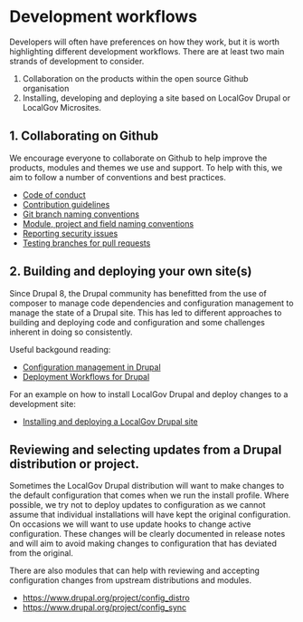 # Development workflows

Developers will often have preferences on how they work, but it is worth highlighting different development workflows.
There are at least two main strands of development to consider.

1. Collaboration on the products within the open source Github organisation
2. Installing, developing and deploying a site based on LocalGov Drupal or LocalGov Microsites.

## 1. Collaborating on Github

We encourage everyone to collaborate on Github to help improve the products, modules and themes we use and support.
To help with this, we aim to follow a number of conventions and best practices.

 - [Code of conduct](https://localgovdrupal.org/resources/code-conduct)
 - [Contribution guidelines](https://github.com/localgovdrupal/localgov/blob/2.x/CONTRIBUTING.md)
 - [Git branch naming conventions](https://github.com/localgovdrupal/localgov/wiki/Git-branch-naming-conventions)
 - [Module, project and field naming conventions](https://github.com/localgovdrupal/localgov/wiki/Naming-conventions)
 - [Reporting security issues](https://github.com/localgovdrupal/localgov/wiki/Security)
 - [Testing branches for pull requests](https://github.com/localgovdrupal/localgov/wiki/Testing-branches-and-PRs)

## 2. Building and deploying your own site(s)

Since Drupal 8, the Drupal community has benefitted from the use of composer to manage code dependencies and configuration management to manage the state of a Drupal site. This has led to different approaches to building and deploying code and configuration and some challenges inherent in doing so consistently.

Useful backgound reading:

 - [Configuration management in Drupal](https://www.drupal.org/docs/configuration-management)
 - [Deployment Workflows for Drupal](https://drupalize.me/topic/deployment-workflows)

For an example on how to install LocalGov Drupal and deploy changes to a development site:
 -  [Installing and deploying a LocalGov Drupal site](/devs/workflows/installing-and-deploying-lgd)

## Reviewing and selecting updates from a Drupal distribution or project.

Sometimes the LocalGov Drupal distribution will want to make changes to the default configuration that comes when we run the install profile.
Where possible, we try not to deploy updates to configuration as we cannot assume that individual installations will have kept the original configuration. On occasions we will want to use update hooks to change active configuration. These changes will be clearly documented in release notes and will aim to avoid making changes to configuration that has deviated from the original.

There are also modules that can help with reviewing and accepting configuration changes from upstream distributions and modules.

 - https://www.drupal.org/project/config_distro
 - https://www.drupal.org/project/config_sync
